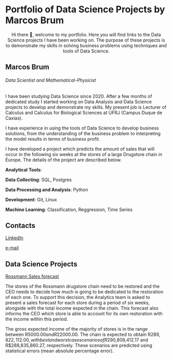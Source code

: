 # Portfolio of Data Science Projects by Marcos Brum

<p align=center>
Hi there 👋, welcome to my portfolio. Here you will find links to the Data Science projects I have been working on. The purpose of these projects is to demonstrate my skills in solving business problems using techniques and tools of Data Science.
</p>

## Marcos Brum

###### Data Scientist and Mathematical-Physicist

I have been studying Data Science since 2020. After a few months of dedicated study I started working on Data Analysis and Data Science projects to develop and demonstrate my skills. My present job is Lecturer of Calculus and Calculus for Biological Sciences at UFRJ (Campus Duque de Caxias).

I have experience in using the tools of Data Science to develop business solutions, from the understanding of the business problem to interpreting the model results in terms of business profit.

I have developed a project which predicts the amount of sales that will occur in the following six weeks at the stores of a large Drugstore chain in Europe. The details of the project are described below.

**Analytical Tools**:

**Data Collecting**: SQL, Postgres

**Data Processing and Analysis**: Python

**Development**: Git, Linux

**Machine Learning**: Classification, Reggression, Time Series

## Contacts

[LinkedIn](https://www.linkedin.com/in/brum-marcos/)

[e-mail](mailto:marcos.brum@gmail.com)

<!-- Everything here will not be exhibited! -->

## Data Science Projects

[Rossmann Sales forecast](https://github.com/MarcosBrum/Rossmann_sales_prediction)

The stores of the Rossmann drugstore chain need to be restored and the CEO needs to decide how much is going to be dedicated to the restoration of each one. To support this decision, the Analytics team is asked to present a sales forecast for each store during a period of six weeks, alongside with the total income expected in the chain. This forecast also informs the CEO which store is able to account for its own restoration with the income within this period.

The gross expected income of the majority of stores is in the range between R$5000.00 and R$22000.00. The chain is expected to obtain R$289,822,112.00, with best and worst case scenarios of R$290,808,412.17 and R$288,835,860.27, respectively. These scenarios are predicted using statistical errors (mean absolute percentage error).

<!--
**MarcosBrum/MarcosBrum** is a ✨ _special_ ✨ repository because its `README.md` (this file) appears on your GitHub profile.

Here are some ideas to get you started:

- 🔭 I’m currently working on ...
- 🌱 I’m currently learning ...
- 👯 I’m looking to collaborate on ...
- 🤔 I’m looking for help with ...
- 💬 Ask me about ...
- 📫 How to reach me: ...
- 😄 Pronouns: ...
- ⚡ Fun fact: ...
-->
